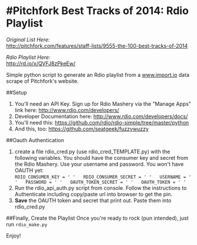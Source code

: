 #Pitchfork Best Tracks of 2014: Rdio Playlist
==========================
_Original List Here:_  
http://pitchfork.com/features/staff-lists/9555-the-100-best-tracks-of-2014

_Rdio Playlist Here:_  
http://rd.io/x/QVFJ8zPkeEw/

Simple python script to generate an Rdio playlist from a www.import.io data scrape of Pitchfork's website.

##Setup
1. You'll need an API Key. Sign up for Rdio Mashery via the "Manage Apps" link here: http://www.rdio.com/developers/
2. Developer Documentation here: http://www.rdio.com/developers/docs/
3. You'll need this: https://github.com/rdio/rdio-simple/tree/master/python
4. And this, too: https://github.com/seatgeek/fuzzywuzzy

##Oauth Authentication
1. create a file rdio_cred.py (use rdio_cred_TEMPLATE.py) with the following variables. You should have the consumer key and secret from the Rdio Mashery. Use your username and password. You won't have OAUTH yet:  
`RDIO_CONSUMER_KEY = ' '  
RDIO_CONSUMER_SECRET = ' '  
USERNAME = ' '  
PASSWORD = ' '  
OAUTH_TOKEN_SECRET = ' '  
OAUTH_TOKEN = ' '`
2. Run the rdio_api_auth.py script from console. Follow the instructions to Authenticate including copy/paste url into browser to get the pin.
3. **Save** the OAUTH token and secret that print out. Paste them into rdio_cred.py

##Finally, Create the Playlist
Once you're ready to rock (pun intended), just run `rdio_make.py`

Enjoy!

